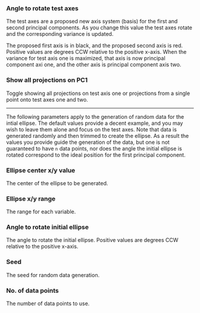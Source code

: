 

### Angle to rotate test axes

The test axes are a proposed new axis system (basis) for the first and second principal components.  As you change this value the test axes rotate and the corresponding variance is updated.

The proposed first axis is in black, and the proposed second axis is red. Positive values are degrees CCW relative to the positive x-axis.  When the variance for test axis one is maximized, that axis is now principal component axi one, and the other axis is principal component axis two.

### Show all projections on PC1

Toggle showing all projections on test axis one or projections from a single point onto test axes one and two.

---

The following parameters apply to the generation of random data for the intial ellipse.  The default values provide a decent example, and you may wish to leave them alone and focus on the test axes.  Note that data is generated randomly and then trimmed to create the ellipse. As a result the values you provide guide the generation of the data, but one is not guaranteed to have `n` data points, nor does the angle the initial ellipse is rotated correspond to the ideal position for the first principal component.

### Ellipse center x/y value

The center of the ellipse to be generated.

### Ellipse x/y range

The range for each variable.

### Angle to rotate initial ellipse

The angle to rotate the initial ellipse.  Positive values are degrees CCW relative to the positive x-axis.

### Seed

The seed for random data generation.

### No. of data points

The number of data points to use.
